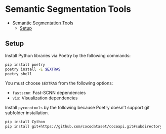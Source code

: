 # Semantic Segmentation Tools

<!-- TOC -->

- [Semantic Segmentation Tools](#semantic-segmentation-tools)
    - [Setup](#setup)

<!-- /TOC -->

## Setup

Install Python libraries via Poetry by the following commands:

```sh
pip install poetry
poetry install -E $EXTRAS
poetry shell
```

You must choose `$EXTRAS` from the following options:

- `fastscnn`: Fast-SCNN dependencies
- `vis`: Visualization dependencies


Install `pycocotools` by the following because Poetry doesn't support git subfolder installation.

```sh
pip install Cython
pip install git+https://github.com/cocodataset/cocoapi.git#subdirectory=PythonAPI
```
